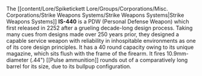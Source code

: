 The [[content/Lore/Spiketickett Lore/Groups/Corporations/Misc. Corporations/Strike Weapons Systems/Strike Weapons Systems|Strike Weapons Systems]] **IS-440** is a PDW (Personal Defense Weapon) which first released in 2252 after a grueling decade-long design process. Taking many cues from designs made over 250 years prior, they designed a capable service weapon with reliability in inhospitable environments as one of its core design principles. It has a 40 round capacity owing to its unique magazine, which sits flush with the frame of the firearm. It fires 10.9mm-diameter (.44") [[Pulse ammunition]] rounds out of a comparatively long barrel for its size, due to its bullpup configuration.